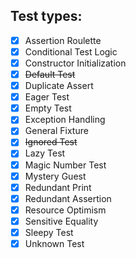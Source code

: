 ## Test types:
- [x] Assertion Roulette
- [x] Conditional Test Logic
- [x] Constructor Initialization
- [x] ~~Default Test~~
- [x] Duplicate Assert
- [x] Eager Test
- [x] Empty Test
- [x] Exception Handling
- [x] General Fixture
- [x] ~~Ignored Test~~
- [x] Lazy Test
- [x] Magic Number Test
- [x] Mystery Guest
- [x] Redundant Print
- [x] Redundant Assertion
- [x] Resource Optimism
- [x] Sensitive Equality
- [x] Sleepy Test
- [x] Unknown Test

